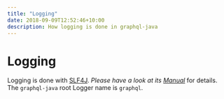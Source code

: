 ```yaml
---
title: "Logging"
date: 2018-09-09T12:52:46+10:00
description: How logging is done in graphql-java
---
```

# Logging

Logging is done with [SLF4J](http://www.slf4j.org/). _Please have a look at its 
[Manual](http://www.slf4j.org/manual.html)_ for details. The ``graphql-java`` root Logger name is ``graphql``.
